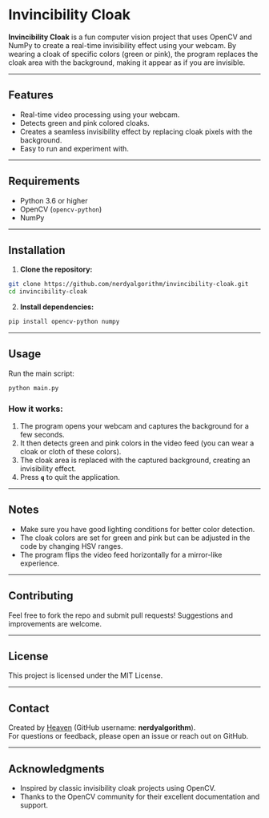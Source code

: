 # Invincibility Cloak


**Invincibility Cloak** is a fun computer vision project that uses OpenCV and NumPy to create a real-time invisibility effect using your webcam. By wearing a cloak of specific colors (green or pink), the program replaces the cloak area with the background, making it appear as if you are invisible.

---

## Features

- Real-time video processing using your webcam.
- Detects green and pink colored cloaks.
- Creates a seamless invisibility effect by replacing cloak pixels with the background.
- Easy to run and experiment with.

---

## Requirements

- Python 3.6 or higher
- OpenCV (`opencv-python`)
- NumPy

---

## Installation

1. **Clone the repository:**

```bash
git clone https://github.com/nerdyalgorithm/invincibility-cloak.git
cd invincibility-cloak
```

2. **Install dependencies:**

```bash
pip install opencv-python numpy
```

---

## Usage

Run the main script:

```bash
python main.py
```

### How it works:

1. The program opens your webcam and captures the background for a few seconds.
2. It then detects green and pink colors in the video feed (you can wear a cloak or cloth of these colors).
3. The cloak area is replaced with the captured background, creating an invisibility effect.
4. Press **`q`** to quit the application.

---

## Notes

- Make sure you have good lighting conditions for better color detection.
- The cloak colors are set for green and pink but can be adjusted in the code by changing HSV ranges.
- The program flips the video feed horizontally for a mirror-like experience.

---

## Contributing

Feel free to fork the repo and submit pull requests! Suggestions and improvements are welcome.

---

## License

This project is licensed under the MIT License.

---

## Contact

Created by [Heaven](https://github.com/nerdyalgorithm) (GitHub username: **nerdyalgorithm**).  
For questions or feedback, please open an issue or reach out on GitHub.

---

## Acknowledgments

- Inspired by classic invisibility cloak projects using OpenCV.
- Thanks to the OpenCV community for their excellent documentation and support.
